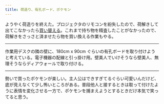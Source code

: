 ```yaml
---
title: 荷造り、有孔ボード、ポケモン
---
```


ようやく荷造りを終えた。プロジェクタのリモコンを紛失したので、荷解きして出てこなかったら[買い替える][1]。これまで持ち物を精査したことがなかったので、荷解きをさっさと済ませたら物を買い換える作業もやる。

---

作業用デスクの隣の壁に、180cm x 90cm ぐらいの有孔ボードを取り付けようと考えている。電子機器の配線と引っ掛け用。壁美人でいけそうなら壁美人、無理そうならディアウォールで取り付ける。

---

勢いで買ったポケモンが楽しい。主人公はできすぎてるぐらい可愛いんだけど、底が見えなくて少し怖いところがある。普段他人と接するときは取って付けたように表情を変化させる一方で、ポケモンを捕まえようとするときだけ本気で笑ってると思う。

[1]: https://www.amazon.co.jp/dp/B07GDCYDLL?tag=r7kamura07-22
